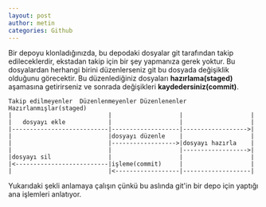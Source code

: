 ```yaml
---
layout: post
author: metin
categories: Github
---
```


Bir depoyu klonladığınızda, bu depodaki dosyalar git tarafından takip edileceklerdir, ekstadan takip için bir şey yapmanıza gerek yoktur. Bu dosyalardan herhangi birini düzenlerseniz git bu dosyada değişiklik olduğunu görecektir. Bu düzenlediğiniz dosyaları **hazırlama(staged)** aşamasına getirirseniz ve sonrada değişikleri **kaydedersiniz(commit)**.

	Takip edilmeyenler	Düzenlenmeyenler Düzenlenenler Hazırlanmışlar(staged)
	|							|					|					|
	|	dosyayı ekle			|					|					|
	|---------------------------|-------------------|------------------>|
	|							|dosyayı düzenle	|					|
	|							|------------------>|dosyayı hazırla    |
	|							|					|------------------>|
	|dosyayı sil				|					|					|
	|<--------------------------|işleme(commit)		|					|
	|							|<------------------|-------------------|

Yukarıdaki şekli anlamaya çalışın çünkü bu aslında git'in bir depo için yaptığı ana işlemleri anlatıyor.  